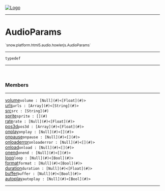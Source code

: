 
[![Logo](../../../../../../images/logo.png)](../../../../../../api/index.html)

---



<h1>AudioParams</h1>
<small>`snow.platform.html5.audio.howlerjs.AudioParams`</small>



---

`typedef`

---

&nbsp;
&nbsp;



<h3>Members</h3> <hr/><span class="member apipage">
                <a name="volume"><a class="lift" href="#volume">volume</a></a><code class="signature apipage">volume : [Null](#)&lt;[Float](#)&gt;</code><br/></span>
            <span class="small_desc_flat"></span><span class="member apipage">
                <a name="urls"><a class="lift" href="#urls">urls</a></a><code class="signature apipage">urls : [Array](#)&lt;[String](#)&gt;</code><br/></span>
            <span class="small_desc_flat"></span><span class="member apipage">
                <a name="src"><a class="lift" href="#src">src</a></a><code class="signature apipage">src : [String](#)</code><br/></span>
            <span class="small_desc_flat"></span><span class="member apipage">
                <a name="sprite"><a class="lift" href="#sprite">sprite</a></a><code class="signature apipage">sprite : [](#)</code><br/></span>
            <span class="small_desc_flat"></span><span class="member apipage">
                <a name="rate"><a class="lift" href="#rate">rate</a></a><code class="signature apipage">rate : [Null](#)&lt;[Float](#)&gt;</code><br/></span>
            <span class="small_desc_flat"></span><span class="member apipage">
                <a name="pos3d"><a class="lift" href="#pos3d">pos3d</a></a><code class="signature apipage">pos3d : [Array](#)&lt;[Float](#)&gt;</code><br/></span>
            <span class="small_desc_flat"></span><span class="member apipage">
                <a name="onplay"><a class="lift" href="#onplay">onplay</a></a><code class="signature apipage">onplay : [Null](#)&lt;[](#)&gt;</code><br/></span>
            <span class="small_desc_flat"></span><span class="member apipage">
                <a name="onpause"><a class="lift" href="#onpause">onpause</a></a><code class="signature apipage">onpause : [Null](#)&lt;[](#)&gt;</code><br/></span>
            <span class="small_desc_flat"></span><span class="member apipage">
                <a name="onloaderror"><a class="lift" href="#onloaderror">onloaderror</a></a><code class="signature apipage">onloaderror : [Null](#)&lt;[](#)&gt;</code><br/></span>
            <span class="small_desc_flat"></span><span class="member apipage">
                <a name="onload"><a class="lift" href="#onload">onload</a></a><code class="signature apipage">onload : [Null](#)&lt;[](#)&gt;</code><br/></span>
            <span class="small_desc_flat"></span><span class="member apipage">
                <a name="onend"><a class="lift" href="#onend">onend</a></a><code class="signature apipage">onend : [Null](#)&lt;[](#)&gt;</code><br/></span>
            <span class="small_desc_flat"></span><span class="member apipage">
                <a name="loop"><a class="lift" href="#loop">loop</a></a><code class="signature apipage">loop : [Null](#)&lt;[Bool](#)&gt;</code><br/></span>
            <span class="small_desc_flat"></span><span class="member apipage">
                <a name="format"><a class="lift" href="#format">format</a></a><code class="signature apipage">format : [Null](#)&lt;[Bool](#)&gt;</code><br/></span>
            <span class="small_desc_flat"></span><span class="member apipage">
                <a name="duration"><a class="lift" href="#duration">duration</a></a><code class="signature apipage">duration : [Null](#)&lt;[Float](#)&gt;</code><br/></span>
            <span class="small_desc_flat"></span><span class="member apipage">
                <a name="buffer"><a class="lift" href="#buffer">buffer</a></a><code class="signature apipage">buffer : [Null](#)&lt;[Bool](#)&gt;</code><br/></span>
            <span class="small_desc_flat"></span><span class="member apipage">
                <a name="autoplay"><a class="lift" href="#autoplay">autoplay</a></a><code class="signature apipage">autoplay : [Null](#)&lt;[Bool](#)&gt;</code><br/></span>
            <span class="small_desc_flat"></span>







---

&nbsp;
&nbsp;
&nbsp;
&nbsp;
